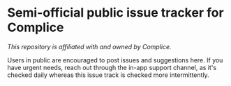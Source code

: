 # Semi-official public issue tracker for Complice

*This repository is affiliated with and owned by Complice.*

Users in public are encouraged to post issues and suggestions here. If you have urgent needs, reach out through the in-app support channel, as it's checked daily whereas this issue track is checked more intermittently.
